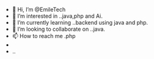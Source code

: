 - 👋 Hi, I’m @EmileTech
- 👀 I’m interested in ..java,php and Ai.
- 🌱 I’m currently learning ..backend using java and php.
- 💞️ I’m looking to collaborate on ..java.
- 📫 How to reach me .php
-
- ..

<!---
EmileTech/EmileTech is a ✨ special ✨ repository because its `README.md` (this file) appears on your GitHub profile.
You can click the Preview link to take a look at your changes.
--->
